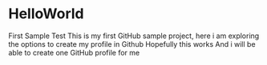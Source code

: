 # HelloWorld
First Sample Test
This is my first GitHub sample project, here i am exploring the options to create my profile in Github
Hopefully this works
And i will be able to create one GitHub profile for me
